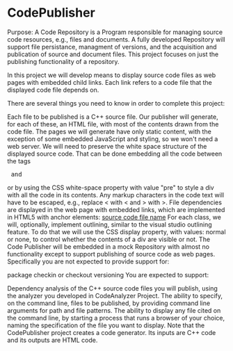 # CodePublisher


Purpose:
A Code Repository is a Program responsible for managing source code resources, e.g., files and documents. A fully developed Repository will support file persistance, managment of versions, and the acquisition and publication of source and document files. This project focuses on just the publishing functionality of a repository.

In this project we will develop means to display source code files as web pages with embedded child links. Each link refers to a code file that the displayed code file depends on.

There are several things you need to know in order to complete this project:

Each file to be published is a C++ source file. Our publisher will generate, for each of these, an HTML file, with most of the contents drawn from the code file.
The pages we will generate have only static content, with the exception of some embedded JavaScript and styling, so we won't need a web server.
We will need to preserve the white space structure of the displayed source code. That can be done embedding all the code between the tags <pre> and </pre> or by using the CSS white-space property with value "pre" to style a div with all the code in its contents.
Any markup characters in the code text will have to be escaped, e.g., replace < with &lt; and > with &gt;.
File dependencies are displayed in the web page with embedded links, which are implemented in HTML5 with anchor elements:
<a href="[url of referenced html page]">source code file name</a>
For each class, we will, optionally, implement outlining, similar to the visual studio outlining feature. To do that we will use the CSS display property, with values: normal or none, to control whether the contents of a div are visible or not.
The Code Publisher will be embedded in a mock Repository with almost no functionality except to support publishing of source code as web pages. Specifically you are not expected to provide support for:

package checkin or checkout
versioning 
You are expected to support:

Dependency analysis of the C++ source code files you will publish, using the analyzer you developed in CodeAnalyzer Project.
The ability to specify, on the command line, files to be published, by providing command line arguments for path and file patterns.
The ability to display any file cited on the command line, by starting a process that runs a browser of your choice, naming the specification of the file you want to display.
Note that the CodePublisher project creates a code generator. Its inputs are C++ code and its outputs are HTML code.
